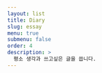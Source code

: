 ```yaml
---
layout: list
title: Diary
slug: essay
menu: true
submenu: false
order: 4
description: >
  평소 생각과 쓰고싶은 글을 씁니다.
---
```

